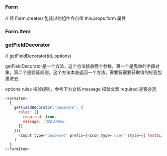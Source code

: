 ### Form
// 经 Form.create() 包装过的组件会自带 this.props.form 属性

### Form.Item

### getFieldDecorator
// getFieldDecorator(id, options)

getFieldDecorator是一个方法，这个方法接收两个参数，第一个是表单的字段对象，第二个是验证规则。这个方法本身返回一个方法，需要将需要获取值的标签包裹进去

options.rules	校验规则，参考下方文档
    message	校验文案
    required 是否必选

```js
<FormItem>
  {
    getFieldDecorator('password', {
      rules: [{
        required: true,
        message: '请填入密码'
      }]
    })(
      <Input type='password' prefix={<Icon type='user' style={{ fontSize: 13 }} />} placeholder='Password' />
    )
  }
</FormItem>
```
